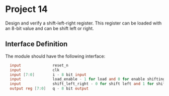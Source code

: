 # Project 14
Design and verify a shift-left-right register.
This register can be loaded with an 8-bit value and can be shift left or right.

## Interface Definition
The module should have the following interface:

```verilog
  input              reset_n
  input              clk
  input [7:0]        i - 8 bit input
  input              load_enable - 1 for load and 0 for enable shifting
  input              shift_left_right - 0 for shift left and 1 for shift right
  output reg [7:0]   q - 8 bit output
```
